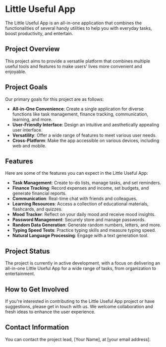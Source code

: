 # Little Useful App

The Little Useful App is an all-in-one application that combines the functionalities of several handy utilities to help you with everyday tasks, boost productivity, and entertain.

## Project Overview

This project aims to provide a versatile platform that combines multiple useful tools and features to make users' lives more convenient and enjoyable.

## Project Goals

Our primary goals for this project are as follows:

- **All-in-One Convenience**: Create a single application for diverse functions like task management, finance tracking, communication, learning, and more.
- **User-Friendly Interface**: Design an intuitive and aesthetically appealing user interface.
- **Versatility**: Offer a wide range of features to meet various user needs.
- **Cross-Platform**: Make the app accessible on various devices, including web and mobile.

## Features

Here are some of the features you can expect in the Little Useful App:

- **Task Management**: Create to-do lists, manage tasks, and set reminders.
- **Finance Tracking**: Record expenses and income, set budgets, and generate financial reports.
- **Communication**: Real-time chat with friends and colleagues.
- **Learning Resources**: Access a collection of educational materials, flashcards, and quizzes.
- **Mood Tracker**: Reflect on your daily mood and receive mood insights.
- **Password Management**: Securely store and manage passwords.
- **Random Data Generation**: Generate random numbers, letters, and more.
- **Typing Speed Tests**: Practice typing skills and measure typing speed.
- **Natural Language Processing**: Engage with a text generation tool.

## Project Status

The project is currently in active development, with a focus on delivering an all-in-one Little Useful App for a wide range of tasks, from organization to entertainment.

## How to Get Involved

If you're interested in contributing to the Little Useful App project or have suggestions, please get in touch with us. We welcome collaboration and fresh ideas to enhance the user experience.

## Contact Information

You can contact the project lead, [Your Name], at [your email address].

